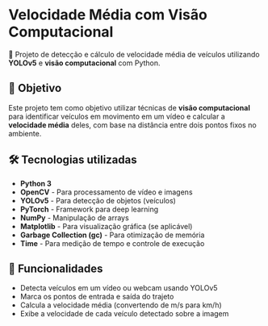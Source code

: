 # Velocidade Média com Visão Computacional

🚗 Projeto de detecção e cálculo de velocidade média de veículos utilizando **YOLOv5** e **visão computacional** com Python.

## 📌 Objetivo

Este projeto tem como objetivo utilizar técnicas de **visão computacional** para identificar veículos em movimento em um vídeo e calcular a **velocidade média** deles, com base na distância entre dois pontos fixos no ambiente.

## 🛠️ Tecnologias utilizadas

- **Python 3**
- **OpenCV** - Para processamento de vídeo e imagens
- **YOLOv5** - Para detecção de objetos (veículos)
- **PyTorch** - Framework para deep learning
- **NumPy** - Manipulação de arrays
- **Matplotlib** - Para visualização gráfica (se aplicável)
- **Garbage Collection (gc)** - Para otimização de memória
- **Time** - Para medição de tempo e controle de execução

## 🎯 Funcionalidades

- Detecta veículos em um vídeo ou webcam usando YOLOv5
- Marca os pontos de entrada e saída do trajeto
- Calcula a velocidade média (convertendo de m/s para km/h)
- Exibe a velocidade de cada veículo detectado sobre a imagem
